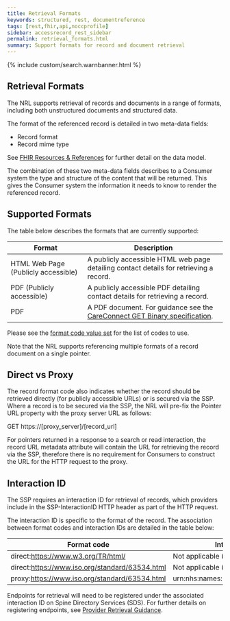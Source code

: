 ```yaml
---
title: Retrieval Formats
keywords: structured, rest, documentreference
tags: [rest,fhir,api,noccprofile]
sidebar: accessrecord_rest_sidebar
permalink: retrieval_formats.html
summary: Support formats for record and document retrieval
---
```


{% include custom/search.warnbanner.html %}


## Retrieval Formats ##


The NRL supports retrieval of records and documents  in a range of formats, including both unstructured documents and structured data. 

The format of the referenced record is detailed in two meta-data fields:
 - Record format
 - Record mime type 

See [FHIR Resources & References](explore_reference.html) for further detail on the data model. 

The combination of these two meta-data fields describes to a Consumer system the type and structure of the content that will be returned. This gives the Consumer system the information it needs to know to render the referenced record.  

## Supported Formats ##

The table below describes the formats that are currently supported:

| Format | Description |
|-----------|----------------|
|HTML Web Page (Publicly accessible)|A publicly accessible HTML web page detailing contact details for retrieving a record.|
|PDF (Publicly accessible)|A publicly accessible PDF detailing contact details for retrieving a record.|
|PDF|A PDF document. For guidance see the [CareConnect GET Binary specification](https://nhsconnect.github.io/CareConnectAPI/api_documents_binary.html).|

Please see the [format code value set](https://fhir.nhs.uk/STU3/ValueSet/NRLS-Format-1) for the list of codes to use. 

Note that the NRL supports referencing multiple formats of a record document on a single pointer. 

## Direct vs Proxy ##
The record format code also  indicates whether the record should be retrieved directly (for publicly accessible URLs) or is secured via the SSP. 
Where a record is to be secured via the SSP, the NRL will pre-fix the Pointer URL property with the proxy server URL as follows: 

<div markdown="span" class="alert alert-success" role="alert">
GET https://[proxy_server]/[record_url]</div>

For pointers returned in a response to a search or read interaction, the record URL metadata attribute will contain the URL for retrieving the record via the SSP, therefore there is no requirement for Consumers to construct the URL for the HTTP request to the proxy. 

## Interaction ID ##

The SSP requires an interaction ID for retrieval of records, which providers include in the SSP-InteractionID HTTP header as part of the HTTP request.  

The interaction ID is specific to the format of the record. The association between format codes and interaction IDs are detailed in the table below:

| Format code | Interaction ID |
|-----------|----------------|
|direct:https://www.w3.org/TR/html/|Not applicable (direct retrieval)|
|direct:https://www.iso.org/standard/63534.html|Not applicable (direct retrieval)|
|proxy:https://www.iso.org/standard/63534.html|urn:nhs:names:services:nrls:binary.read|

Endpoints for retrieval will need to be registered under the associated interaction ID on Spine Directory Services (SDS). For further details on registering endpoints, see [Provider Retrieval Guidance](retrieval_provider_guidance.html).  